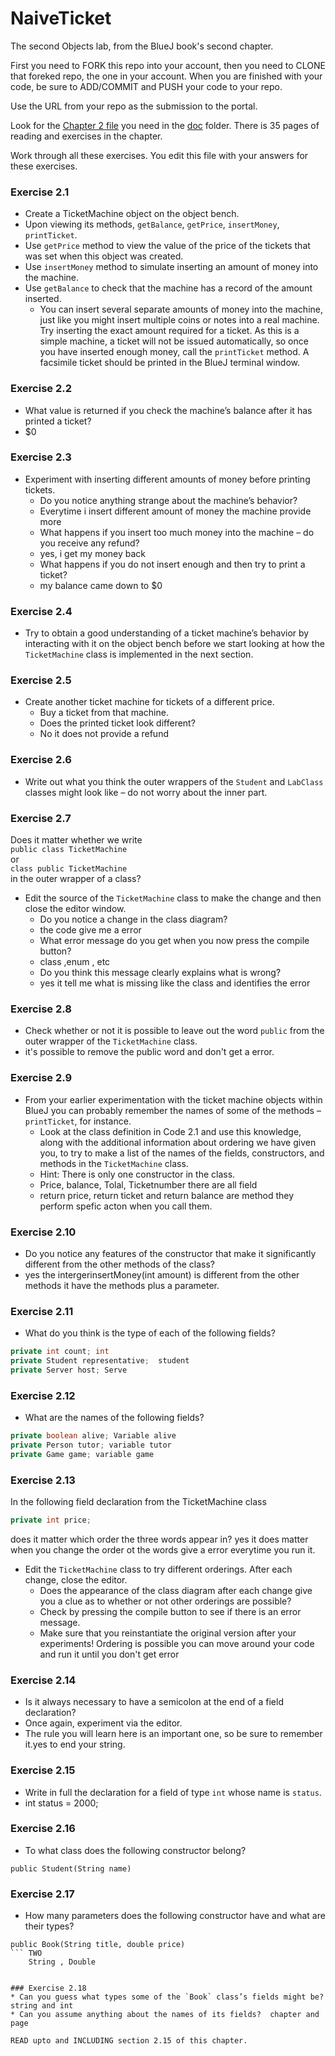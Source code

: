 # NaiveTicket

The second Objects lab, from the BlueJ book's second chapter.

First you need to FORK this repo into your account, then you need to CLONE that foreked repo, the one in your account. 
When you are finished with your code, be sure to ADD/COMMIT and PUSH your code to your repo.

Use the URL from your repo as the submission to the portal. 

Look for the [Chapter 2 file](./doc/BlueJ-objects-first-ch2.pdf) you need in the [doc](./doc) folder.
There is 35 pages of reading and exercises in the chapter.

Work through all these exercises. You edit this file with your answers for these exercises.

### Exercise 2.1
* Create a TicketMachine object on the object bench.
* Upon viewing its methods, `getBalance`, `getPrice`, `insertMoney`, `printTicket`.
* Use `getPrice` method to view the value of the price of the tickets that was set when this object was created.
* Use `insertMoney` method to simulate inserting an amount of money into the machine.
* Use `getBalance` to check that the machine has a record of the amount inserted.
    * You can insert several separate amounts of money into the machine, just like you might insert multiple coins or notes into a real machine. Try inserting the exact amount required for a ticket. As this is a simple machine, a ticket will not be issued automatically, so once you have inserted enough money, call the `printTicket` method. A facsimile ticket should be printed in the BlueJ terminal window.

### Exercise 2.2
* What value is returned if you check the machine’s balance after it has printed a ticket?
* $0

### Exercise 2.3
* Experiment with inserting different amounts of money before printing tickets.
    * Do you notice anything strange about the machine’s behavior?
    *  Everytime i insert different amount of money the machine provide more 
    * What happens if you insert too much money into the machine – do you receive any refund?
    * yes, i get my money back
    * What happens if you do not insert enough and then try to print a ticket?
    * my balance came down to $0

### Exercise 2.4
* Try to obtain a good understanding of a ticket machine’s behavior by interacting with it on the object bench before we start looking at how the `TicketMachine` class is implemented in the next section.

### Exercise 2.5
* Create another ticket machine for tickets of a different price.
    * Buy a ticket from that machine.
    * Does the printed ticket look different?
    * No it does not  provide a refund 

### Exercise 2.6
* Write out what you think the outer wrappers of the `Student` and `LabClass` classes might look like – do not worry about the inner part.

### Exercise 2.7
Does it matter whether we write<br>
`public class TicketMachine`<br>
or<br>
`class public TicketMachine`<br>
in the outer wrapper of a class?


* Edit the source of the `TicketMachine` class to make the change and then close the editor window.
    * Do you notice a change in the class diagram?
    * the code give me a error 
    * What error message do you get when you now press the compile button?
    *  class ,enum , etc
    * Do you think this message clearly explains what is wrong?
    *  yes it tell me what is missing like the class and identifies the error

### Exercise 2.8
* Check whether or not it is possible to leave out the word `public` from the outer wrapper of the `TicketMachine` class.
*  it's possible to remove the public word and don't get a error.

### Exercise 2.9
* From your earlier experimentation with the ticket machine objects within BlueJ you can probably remember the names of some of the methods – `printTicket`, for instance.
    * Look at the class definition in Code 2.1 and use this knowledge, along with the additional information about ordering we have given you, to try to make a list of the names of the fields, constructors, and methods in the `TicketMachine` class.
    * Hint: There is only one constructor in the class.
    * Price, balance, Tolal, Ticketnumber there are all field
    *  return price, return ticket and return balance are method they perform spefic acton when you call them.

### Exercise 2.10
* Do you notice any features of the constructor that make it significantly different from the other methods of the class?
* yes the intergerinsertMoney(int amount) is different from the other methods it have the methods plus a parameter.

### Exercise 2.11
* What do you think is the type of each of the following fields?

```java
private int count; int
private Student representative;  student 
private Server host; Serve
```

### Exercise 2.12
* What are the names of the following fields?

```java
private boolean alive; Variable alive 
private Person tutor; variable tutor
private Game game; variable game
```
### Exercise 2.13

In the following field declaration from the TicketMachine class<br>

```java
private int price;
```
does it matter which order the three words appear in? yes it does matter when you change the order ot the words give a error everytime you run it.
* Edit the `TicketMachine` class to try different orderings. After each change, close the editor.
    * Does the appearance of the class diagram after each change give you a clue as to whether or not other orderings are
possible?  
    * Check by pressing the compile button to see if there is an error message.
    * Make sure that you reinstantiate the original version after your experiments! Ordering is possible you can move around your code and run it until you don't get error

### Exercise 2.14
* Is it always necessary to have a semicolon at the end of a field declaration? 
* Once again, experiment via the editor.
* The rule you will learn here is an important one, so be sure to remember it.yes to end your string.


### Exercise 2.15
* Write in full the declaration for a field of type `int` whose name is `status`.
*  int status = 2000;
### Exercise 2.16
* To what class does the following constructor belong?
``` 
public Student(String name)
```

### Exercise 2.17
* How many parameters does the following constructor have and what are their types?
```
public Book(String title, double price)
``` TWO 
    String , Double
     

### Exercise 2.18
* Can you guess what types some of the `Book` class’s fields might be? string and int 
* Can you assume anything about the names of its fields?  chapter and page 

READ upto and INCLUDING section 2.15 of this chapter.
